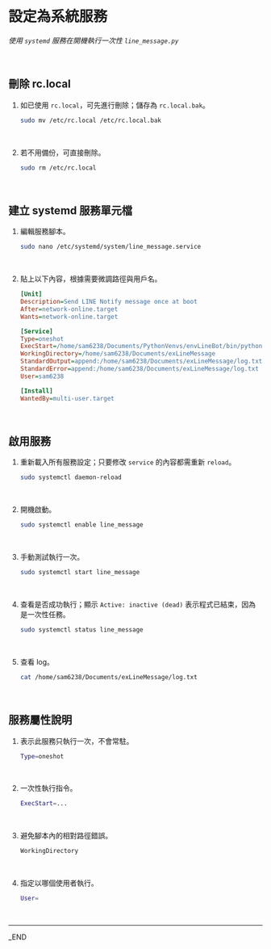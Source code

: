 # 設定為系統服務

_使用 `systemd` 服務在開機執行一次性 `line_message.py`_

<br>

## 刪除 rc.local

1. 如已使用 `rc.local`，可先進行刪除；儲存為 `rc.local.bak`。

    ```bash
    sudo mv /etc/rc.local /etc/rc.local.bak
    ```

<br>

2. 若不用備份，可直接刪除。

    ```bash
    sudo rm /etc/rc.local
    ```

<br>

## 建立 systemd 服務單元檔

1. 編輯服務腳本。

    ```bash
    sudo nano /etc/systemd/system/line_message.service
    ```

<br>

2. 貼上以下內容，根據需要微調路徑與用戶名。

    ```ini
    [Unit]
    Description=Send LINE Notify message once at boot
    After=network-online.target
    Wants=network-online.target

    [Service]
    Type=oneshot
    ExecStart=/home/sam6238/Documents/PythonVenvs/envLineBot/bin/python /home/sam6238/Documents/exLineMessage/line_message.py
    WorkingDirectory=/home/sam6238/Documents/exLineMessage
    StandardOutput=append:/home/sam6238/Documents/exLineMessage/log.txt
    StandardError=append:/home/sam6238/Documents/exLineMessage/log.txt
    User=sam6238

    [Install]
    WantedBy=multi-user.target
    ```

<br>

## 啟用服務

1. 重新載入所有服務設定；只要修改 `service` 的內容都需重新 `reload`。

    ```bash
    sudo systemctl daemon-reload
    ```

<br>

2. 開機啟動。

    ```bash
    sudo systemctl enable line_message
    ```

<br>

3. 手動測試執行一次。

    ```bash
    sudo systemctl start line_message
    ```

<br>

4. 查看是否成功執行；顯示 `Active: inactive (dead)`	表示程式已結束，因為是一次性任務。

    ```bash
    sudo systemctl status line_message
    ```

<br>

5. 查看 log。

    ```bash
    cat /home/sam6238/Documents/exLineMessage/log.txt
    ```

<br>

## 服務屬性說明

1. 表示此服務只執行一次，不會常駐。

    ```bash
    Type=oneshot
    ```

<br>

2. 一次性執行指令。

    ```bash
    ExecStart=...
    ```

<br>

3. 避免腳本內的相對路徑錯誤。

    ```bash
    WorkingDirectory
    ```

<br>

4. 指定以哪個使用者執行。

    ```bash
    User=
    ```

<br>

___

_END
